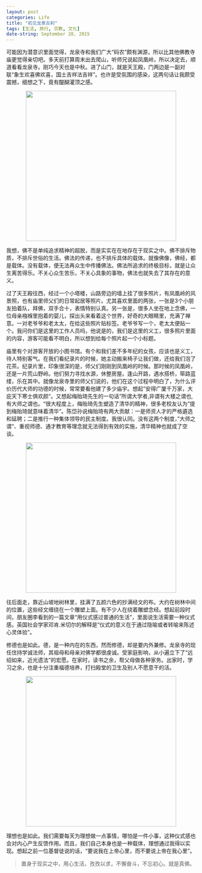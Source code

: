 ```yaml
---
layout: post
categories: Life
title: "初见龙泉古刹"
tags: [生活, 旅行, 宗教, 文化]
date-string: September 28, 2015
---
```


可能因为潜意识里面觉得，龙泉寺和我们广大“码农”颇有渊源，所以比其他佛教寺庙更觉得亲切吧。多天前打算周末出去爬山，听师兄说起凤凰岭，所以决定去，顺道看看龙泉寺。刚巧今天也是中秋。进了山门，就是天王殿，门两边是一副对联“象生欢喜佛欢喜，国土吉祥法吉祥”。也许是受氛围的感染，这两句话让我颇受震撼，细想之下，竟有醍醐灌顶之感。

<center>
    <img src="http://7xkiab.com1.z0.glb.clouddn.com/longquan_door.jpg" width="400">
</center>

我想，佛不是单纯追求精神的超脱，而是实实在在地存在于现实之中。佛不排斥物质，不排斥世俗的生活。佛法的传递，也不排斥具体的载体。就像佛像，佛经，都是载体。没有载体，便无法再众生中传播佛法。佛法所追求的终极目标，就是让众生离苦得乐。不关心众生苦乐，不关心具象的事物，佛法也就失去了其存在的意义。

过了天王殿往西，经过一个小塔楼，山路旁边的墙上挂了很多照片，有凤凰岭的风景照，也有庙里师父们的日常起居等照片。尤其喜欢里面的两张，一张是3个小朋友拍着队，拜佛，双手合十，表情特别认真。另一张是，很多人坐在地上念佛，一位母亲襁褓里抱着的婴儿，探出头来看着这个世界，好奇的大眼睛里，充满了禅意。一对老爷爷和老太太，在给这些照片贴标签。老爷爷写一个，老太太便贴一个。我问你们是这里的工作人员吗，他说是的，我们是这里的义工，很多照片里面的内容，游客可能看不明白，所以想到给每个照片起一个小标题。

庙里有个对游客开放的小图书馆。有个和我们差不多年纪的女孩，应该也是义工，待人特别客气。在我们看纪录片的时候，她主动搬来椅子让我们做，还给我们泡了花茶。纪录片里，印象很深的是，师父们刚刚到凤凰岭的时候。那时候的凤凰岭，还是一片荒山野岭。他们努力寻找水源，休整房屋。逢山开路，遇水搭桥，筚路蓝缕，乐在其中。就像龙泉寺里的师父们说的，他们在这个过程中明白了，为什么评价历代大师的功德的时候，常常要看他建了多少庙宇。想起”安得广厦千万家，大庇天下寒士俱欢颜“。又想起梅贻琦先生的一句话”所谓大学者,非谓有大楼之谓也,有大师之谓也。“很大程度上，梅贻琦先生塑造了清华的精神，很多老校友认为”提到梅贻琦就意味着清华“。陈岱孙说梅贻琦有两大贡献：一是师资人才的严格遴选和延聘；二是推行一种集体领导的民主制度。我很认同。没有这两个制度，”大师之谓“、重视师德、通才教育等理念就无法得到有效的实施，清华精神也就成了空谈。

<center>
    <img src="http://7xkiab.com1.z0.glb.clouddn.com/longquan_diaosu.jpg" width="400">
</center>

往后面走，靠近山坡地树林里，挂满了五颜六色的抄满经文的布。大约在树林中间的位置，这些经文缠绕在一个雕塑上面。有不少人在绕着雕塑念经。想起前段时间，朋友圈李看到的一篇文章“用仪式感过普通的生活”，里面说生活需要一种仪式感。英国社会学家邓肯.米切尔的解释是“仪式的意义在于通过隐喻或者转喻来陈述心灵体验”。

修德也是如此。德，是一种内在的东西，然而修德，却是要内外兼修。龙泉寺的现任住持学诚法师，其祖母和母亲对佛学都很虔诚。受家庭影响，从小遍立下了“远绍如来，近光遗法”的宏愿。在家时，读书之余，帮父母做各种家务。出家时，学习之余，也是十分注重福德培养，打扫殿堂的卫生及别人不愿意干的活。

<center>
    <img src="http://7xkiab.com1.z0.glb.clouddn.com/longquan_zhuchi.jpg" width="400">
</center>

理想也是如此。我们需要每天为理想做一点事情，哪怕是一件小事，这种仪式感也会对内心产生反馈作用。而且，我们自己本身也是一种载体，理想通过我得以实现。想起之前一位基督徒说的话，“要说我在上帝心里，而不要说上帝在我心里”。

>置身于现实之中，用心生活，孜孜以求，不懈奋斗，不忘初心。就是真佛。

